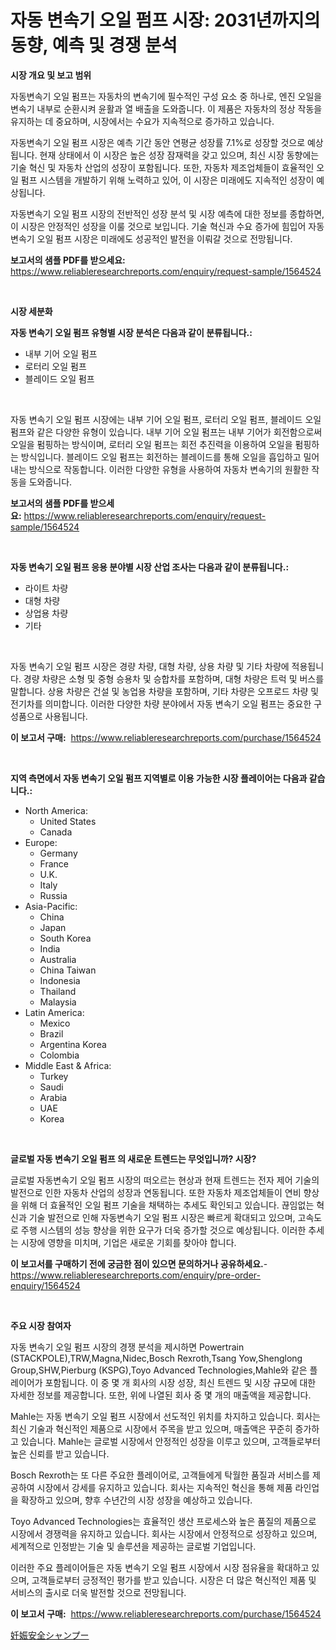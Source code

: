 <p><h1>자동 변속기 오일 펌프 시장: 2031년까지의 동향, 예측 및 경쟁 분석</h1></p><p><strong>시장 개요 및 보고 범위</strong></p>
<p><p>자동변속기 오일 펌프는 자동차의 변속기에 필수적인 구성 요소 중 하나로, 엔진 오일을 변속기 내부로 순환시켜 윤활과 열 배출을 도와줍니다. 이 제품은 자동차의 정상 작동을 유지하는 데 중요하며, 시장에서는 수요가 지속적으로 증가하고 있습니다.</p><p>자동변속기 오일 펌프 시장은 예측 기간 동안 연평균 성장률 7.1%로 성장할 것으로 예상됩니다. 현재 상태에서 이 시장은 높은 성장 잠재력을 갖고 있으며, 최신 시장 동향에는 기술 혁신 및 자동차 산업의 성장이 포함됩니다. 또한, 자동차 제조업체들이 효율적인 오일 펌프 시스템을 개발하기 위해 노력하고 있어, 이 시장은 미래에도 지속적인 성장이 예상됩니다.</p><p>자동변속기 오일 펌프 시장의 전반적인 성장 분석 및 시장 예측에 대한 정보를 종합하면, 이 시장은 안정적인 성장을 이룰 것으로 보입니다. 기술 혁신과 수요 증가에 힘입어 자동변속기 오일 펌프 시장은 미래에도 성공적인 발전을 이뤄갈 것으로 전망됩니다.</p></p>
<p><strong>보고서의 샘플 PDF를 받으세요:</strong> <a href="https://www.reliableresearchreports.com/enquiry/request-sample/1564524">https://www.reliableresearchreports.com/enquiry/request-sample/1564524</a></p>
<p>&nbsp;</p>
<p><strong>시장 세분화</strong></p>
<p><strong>자동 변속기 오일 펌프 유형별 시장 분석은 다음과 같이 분류됩니다.:</strong></p>
<p><ul><li>내부 기어 오일 펌프</li><li>로터리 오일 펌프</li><li>블레이드 오일 펌프</li></ul></p>
<p>&nbsp;</p>
<p><p>자동 변속기 오일 펌프 시장에는 내부 기어 오일 펌프, 로터리 오일 펌프, 블레이드 오일 펌프와 같은 다양한 유형이 있습니다. 내부 기어 오일 펌프는 내부 기어가 회전함으로써 오일을 펌핑하는 방식이며, 로터리 오일 펌프는 회전 추진력을 이용하여 오일을 펌핑하는 방식입니다. 블레이드 오일 펌프는 회전하는 블레이드를 통해 오일을 흡입하고 밀어내는 방식으로 작동합니다. 이러한 다양한 유형을 사용하여 자동차 변속기의 원활한 작동을 도와줍니다.</p></p>
<p><strong>보고서의 샘플 PDF를 받으세요:</strong>&nbsp;<a href="https://www.reliableresearchreports.com/enquiry/request-sample/1564524">https://www.reliableresearchreports.com/enquiry/request-sample/1564524</a></p>
<p>&nbsp;</p>
<p><strong> 자동 변속기 오일 펌프 응용 분야별 시장 산업 조사는 다음과 같이 분류됩니다.:</strong></p>
<p><ul><li>라이트 차량</li><li>대형 차량</li><li>상업용 차량</li><li>기타</li></ul></p>
<p>&nbsp;</p>
<p><p>자동 변속기 오일 펌프 시장은 경량 차량, 대형 차량, 상용 차량 및 기타 차량에 적용됩니다. 경량 차량은 소형 및 중형 승용차 및 승합차를 포함하며, 대형 차량은 트럭 및 버스를 말합니다. 상용 차량은 건설 및 농업용 차량을 포함하며, 기타 차량은 오프로드 차량 및 전기차를 의미합니다. 이러한 다양한 차량 분야에서 자동 변속기 오일 펌프는 중요한 구성품으로 사용됩니다.</p></p>
<p><strong>이 보고서 구매:</strong>&nbsp; <a href="https://www.reliableresearchreports.com/purchase/1564524">https://www.reliableresearchreports.com/purchase/1564524</a></p>
<p>&nbsp;</p>
<p><strong>지역 측면에서 자동 변속기 오일 펌프 지역별로 이용 가능한 시장 플레이어는 다음과 같습니다.:</strong></p>
<p><ul>
    <li>
        North America:
        <ul>
            <li>United States</li>
            <li>Canada</li>
        </ul>
    </li>
    <li>
        Europe:
        <ul>
            <li>Germany</li>
            <li>France</li>
            <li>U.K.</li>
            <li>Italy</li>
            <li>Russia</li>
        </ul>
    </li>
    <li>
        Asia-Pacific:
        <ul>
            <li>China</li>
            <li>Japan</li>
            <li>South Korea</li>
            <li>India</li>
            <li>Australia</li>
            <li>China Taiwan</li>
            <li>Indonesia</li>
            <li>Thailand</li>
            <li>Malaysia</li>
        </ul>
    </li>
    <li>
        Latin America:
        <ul>
            <li>Mexico</li>
            <li>Brazil</li>
            <li>Argentina Korea</li>
            <li>Colombia</li>
        </ul>
    </li>
    <li>
        Middle East & Africa:
        <ul>
            <li>Turkey</li>
            <li>Saudi</li>
            <li>Arabia</li>
            <li>UAE</li>
            <li>Korea</li>
        </ul>
    </li>
    </ul></p>
<p>&nbsp;</p>
<p><strong>글로벌 자동 변속기 오일 펌프 의 새로운 트렌드는 무엇입니까? 시장?</strong></p>
<p><p>글로벌 자동변속기 오일 펌프 시장의 떠오르는 현상과 현재 트렌드는 전자 제어 기술의 발전으로 인한 자동차 산업의 성장과 연동됩니다. 또한 자동차 제조업체들이 연비 향상을 위해 더 효율적인 오일 펌프 기술을 채택하는 추세도 확인되고 있습니다. 끊임없는 혁신과 기술 발전으로 인해 자동변속기 오일 펌프 시장은 빠르게 확대되고 있으며, 고속도로 주행 시스템의 성능 향상을 위한 요구가 더욱 증가할 것으로 예상됩니다. 이러한 추세는 시장에 영향을 미치며, 기업은 새로운 기회를 찾아야 합니다.</p></p>
<p><strong>이 보고서를 구매하기 전에 궁금한 점이 있으면 문의하거나 공유하세요.</strong>- <a href="https://www.reliableresearchreports.com/enquiry/pre-order-enquiry/1564524">https://www.reliableresearchreports.com/enquiry/pre-order-enquiry/1564524</a></p>
<p>&nbsp;</p>
<p><strong>주요 시장 참여자</strong></p>
<p><p>자동 변속기 오일 펌프 시장의 경쟁 분석을 제시하면 Powertrain (STACKPOLE),TRW,Magna,Nidec,Bosch Rexroth,Tsang Yow,Shenglong Group,SHW,Pierburg (KSPG),Toyo Advanced Technologies,Mahle와 같은 플레이어가 포함됩니다. 이 중 몇 개 회사의 시장 성장, 최신 트렌드 및 시장 규모에 대한 자세한 정보를 제공합니다. 또한, 위에 나열된 회사 중 몇 개의 매출액을 제공합니다.</p><p>Mahle는 자동 변속기 오일 펌프 시장에서 선도적인 위치를 차지하고 있습니다. 회사는 최신 기술과 혁신적인 제품으로 시장에서 주목을 받고 있으며, 매출액은 꾸준히 증가하고 있습니다. Mahle는 글로벌 시장에서 안정적인 성장을 이루고 있으며, 고객들로부터 높은 신뢰를 받고 있습니다.</p><p>Bosch Rexroth는 또 다른 주요한 플레이어로, 고객들에게 탁월한 품질과 서비스를 제공하여 시장에서 강세를 유지하고 있습니다. 회사는 지속적인 혁신을 통해 제품 라인업을 확장하고 있으며, 향후 수년간의 시장 성장을 예상하고 있습니다.</p><p>Toyo Advanced Technologies는 효율적인 생산 프로세스와 높은 품질의 제품으로 시장에서 경쟁력을 유지하고 있습니다. 회사는 시장에서 안정적으로 성장하고 있으며, 세계적으로 인정받는 기술 및 솔루션을 제공하는 글로벌 기업입니다.</p><p>이러한 주요 플레이어들은 자동 변속기 오일 펌프 시장에서 시장 점유율을 확대하고 있으며, 고객들로부터 긍정적인 평가를 받고 있습니다. 시장은 더 많은 혁신적인 제품 및 서비스의 출시로 더욱 발전할 것으로 전망됩니다.</p></p>
<p><strong>이 보고서 구매:</strong>&nbsp;&nbsp;<a href="https://www.reliableresearchreports.com/purchase/1564524">https://www.reliableresearchreports.com/purchase/1564524</a></p>
<p><p><a href="https://github.com/ppmazlotr77499/Market-Research-Report-List-1/blob/main/97872587154.md">妊娠安全シャンプー</a></p></p>
